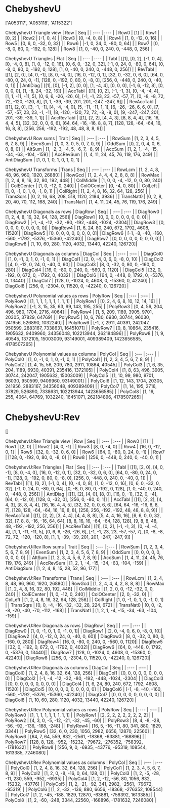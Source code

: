 # ChebyshevU
['A053117', 'A053118', 'A115322']

ChebyshevU Triangle view
|  Row   |  Seq   |
| :---   |  :---  |
| Row0 | [1] |
| Row1 | [0, 2] |
| Row2 | [-1, 0, 4] |
| Row3 | [0, -4, 0, 8] |
| Row4 | [1, 0, -12, 0, 16] |
| Row5 | [0, 6, 0, -32, 0, 32] |
| Row6 | [-1, 0, 24, 0, -80, 0, 64] |
| Row7 | [0, -8, 0, 80, 0, -192, 0, 128] |
| Row8 | [1, 0, -40, 0, 240, 0, -448, 0, 256] |

ChebyshevU Triangles
| Flat       |  Seq  |
| :---       | :---  |
| Tabl       | [[1], [0, 2], [-1, 0, 4], [0, -4, 0, 8], [1, 0, -12, 0, 16], [0, 6, 0, -32, 0, 32], [-1, 0, 24, 0, -80, 0, 64], [0, -8, 0, 80, 0, -192, 0, 128], [1, 0, -40, 0, 240, 0, -448, 0, 256]] |
| RevTabl    | [[1], [2, 0], [4, 0, -1], [8, 0, -4, 0], [16, 0, -12, 0, 1], [32, 0, -32, 0, 6, 0], [64, 0, -80, 0, 24, 0, -1], [128, 0, -192, 0, 80, 0, -8, 0], [256, 0, -448, 0, 240, 0, -40, 0, 1]] |
| AntiDiag   | [[1], [0], [-1, 2], [0, 0], [1, -4, 4], [0, 0, 0], [-1, 6, -12, 8], [0, 0, 0, 0], [1, -8, 24, -32, 16]] |
| AccTabl    | [[1], [0, 2], [-1, -1, 3], [0, -4, -4, 4], [1, 1, -11, -11, 5], [0, 6, 6, -26, -26, 6], [-1, -1, 23, 23, -57, -57, 7], [0, -8, -8, 72, 72, -120, -120, 8], [1, 1, -39, -39, 201, 201, -247, -247, 9]] |
| RevAccTabl | [[1], [2, 0], [3, -1, -1], [4, -4, -4, 0], [5, -11, -11, 1, 1], [6, -26, -26, 6, 6, 0], [7, -57, -57, 23, 23, -1, -1], [8, -120, -120, 72, 72, -8, -8, 0], [9, -247, -247, 201, 201, -39, -39, 1, 1]] |
| AccRevTabl | [[1], [2, 2], [4, 4, 3], [8, 8, 4, 4], [16, 16, 4, 4, 5], [32, 32, 0, 0, 6, 6], [64, 64, -16, -16, 8, 8, 7], [128, 128, -64, -64, 16, 16, 8, 8], [256, 256, -192, -192, 48, 48, 8, 8, 9]] |

ChebyshevU Row sums
| Trait        |   Seq  |
| :---         |  :---  |
| RowSum       | [1, 2, 3, 4, 5, 6, 7, 8, 9] |
| EvenSum      | [1, 0, 3, 0, 5, 0, 7, 0, 9] |
| OddSum       | [0, 2, 0, 4, 0, 6, 0, 8, 0] |
| AltSum       | [1, -2, 3, -4, 5, -6, 7, -8, 9] |
| AccSum       | [1, 2, 1, -4, -15, -34, -63, -104, -159] |
| AccRevSum    | [1, 4, 11, 24, 45, 76, 119, 176, 249] |
| AntiDiagSum  | [1, 0, 1, 0, 1, 0, 1, 0, 1] |

ChebyshevU Transforms
| Trans      |   Seq  |
| :---       |  :---  |
| RowLcm     | [1, 2, 4, 8, 48, 96, 960, 1920, 26880] |
| RowGcd     | [1, 2, 4, 4, 4, 2, 8, 8, 8] |
| RowMax     | [1, 2, 4, 8, 16, 32, 80, 192, 448] |
| ColMiddle  | [1, 0, 0, -4, -12, 0, 0, 80, 240] |
| ColECenter | [1, 0, -12, 0, 240] |
| ColOCenter | [0, -4, 0, 80] |
| ColLeft    | [1, 0, -1, 0, 1, 0, -1, 0, 1] |
| ColRight   | [1, 2, 4, 8, 16, 32, 64, 128, 256] |
| TransSqrs  | [0, 2, 16, 68, 208, 518, 1120, 2184, 3936] |
| TransNat0  | [0, 2, 8, 20, 40, 70, 112, 168, 240] |
| TransNat1  | [1, 4, 11, 24, 45, 76, 119, 176, 249] |

ChebyshevU Diagonals as rows
| DiagRow  |   Seq  |
| :---     |  :---  |
| DiagRow0 | [1, 2, 4, 8, 16, 32, 64, 128, 256]|
| DiagRow1 | [0, 0, 0, 0, 0, 0, 0, 0, 0]|
| DiagRow2 | [-1, -4, -12, -32, -80, -192, -448, -1024, -2304]|
| DiagRow3 | [0, 0, 0, 0, 0, 0, 0, 0, 0]|
| DiagRow4 | [1, 6, 24, 80, 240, 672, 1792, 4608, 11520]|
| DiagRow5 | [0, 0, 0, 0, 0, 0, 0, 0, 0]|
| DiagRow6 | [-1, -8, -40, -160, -560, -1792, -5376, -15360, -42240]|
| DiagRow7 | [0, 0, 0, 0, 0, 0, 0, 0, 0]|
| DiagRow8 | [1, 10, 60, 280, 1120, 4032, 13440, 42240, 126720]|

ChebyshevU Diagonals as columns
| DiagCol  |   Seq  |
| :---     |  :---  |
| DiagCol0 | [1, 0, -1, 0, 1, 0, -1, 0, 1] |
| DiagCol1 | [2, 0, -4, 0, 6, 0, -8, 0, 10] |
| DiagCol2 | [4, 0, -12, 0, 24, 0, -40, 0, 60] |
| DiagCol3 | [8, 0, -32, 0, 80, 0, -160, 0, 280] |
| DiagCol4 | [16, 0, -80, 0, 240, 0, -560, 0, 1120] |
| DiagCol5 | [32, 0, -192, 0, 672, 0, -1792, 0, 4032] |
| DiagCol6 | [64, 0, -448, 0, 1792, 0, -5376, 0, 13440] |
| DiagCol7 | [128, 0, -1024, 0, 4608, 0, -15360, 0, 42240] |
| DiagCol8 | [256, 0, -2304, 0, 11520, 0, -42240, 0, 126720] |

ChebyshevU Polynomial values as rows
| PolyRow  |   Seq  |
| :---     |  :---  |
| PolyRow0 | [1, 1, 1, 1, 1, 1, 1, 1, 1] |
| PolyRow1 | [0, 2, 4, 6, 8, 10, 12, 14, 16] |
| PolyRow2 | [-1, 3, 15, 35, 63, 99, 143, 195, 255] |
| PolyRow3 | [0, 4, 56, 204, 496, 980, 1704, 2716, 4064] |
| PolyRow4 | [1, 5, 209, 1189, 3905, 9701, 20305, 37829, 64769] |
| PolyRow5 | [0, 6, 780, 6930, 30744, 96030, 241956, 526890, 1032240] |
| PolyRow6 | [-1, 7, 2911, 40391, 242047, 950599, 2883167, 7338631, 16451071] |
| PolyRow7 | [0, 8, 10864, 235416, 1905632, 9409960, 34356048, 102213944, 262184896] |
| PolyRow8 | [1, 9, 40545, 1372105, 15003009, 93149001, 409389409, 1423656585, 4178507265] |

ChebyshevU Polynomial values as columns
| PolyCol  |   Seq  |
| :---     |  :---  |
| PolyCol0 | [1, 0, -1, 0, 1, 0, -1, 0, 1] |
| PolyCol1 | [1, 2, 3, 4, 5, 6, 7, 8, 9] |
| PolyCol2 | [1, 4, 15, 56, 209, 780, 2911, 10864, 40545] |
| PolyCol3 | [1, 6, 35, 204, 1189, 6930, 40391, 235416, 1372105] |
| PolyCol4 | [1, 8, 63, 496, 3905, 30744, 242047, 1905632, 15003009] |
| PolyCol5 | [1, 10, 99, 980, 9701, 96030, 950599, 9409960, 93149001] |
| PolyCol6 | [1, 12, 143, 1704, 20305, 241956, 2883167, 34356048, 409389409] |
| PolyCol7 | [1, 14, 195, 2716, 37829, 526890, 7338631, 102213944, 1423656585] |
| PolyCol8 | [1, 16, 255, 4064, 64769, 1032240, 16451071, 262184896, 4178507265] |

# ChebyshevU:Rev
[]

ChebyshevU:Rev Triangle view
|  Row   |  Seq   |
| :---   |  :---  |
| Row0 | [1] |
| Row1 | [2, 0] |
| Row2 | [4, 0, -1] |
| Row3 | [8, 0, -4, 0] |
| Row4 | [16, 0, -12, 0, 1] |
| Row5 | [32, 0, -32, 0, 6, 0] |
| Row6 | [64, 0, -80, 0, 24, 0, -1] |
| Row7 | [128, 0, -192, 0, 80, 0, -8, 0] |
| Row8 | [256, 0, -448, 0, 240, 0, -40, 0, 1] |

ChebyshevU:Rev Triangles
| Flat       |  Seq  |
| :---       | :---  |
| Tabl       | [[1], [2, 0], [4, 0, -1], [8, 0, -4, 0], [16, 0, -12, 0, 1], [32, 0, -32, 0, 6, 0], [64, 0, -80, 0, 24, 0, -1], [128, 0, -192, 0, 80, 0, -8, 0], [256, 0, -448, 0, 240, 0, -40, 0, 1]] |
| RevTabl    | [[1], [0, 2], [-1, 0, 4], [0, -4, 0, 8], [1, 0, -12, 0, 16], [0, 6, 0, -32, 0, 32], [-1, 0, 24, 0, -80, 0, 64], [0, -8, 0, 80, 0, -192, 0, 128], [1, 0, -40, 0, 240, 0, -448, 0, 256]] |
| AntiDiag   | [[1], [2], [4, 0], [8, 0], [16, 0, -1], [32, 0, -4], [64, 0, -12, 0], [128, 0, -32, 0], [256, 0, -80, 0, 1]] |
| AccTabl    | [[1], [2, 2], [4, 4, 3], [8, 8, 4, 4], [16, 16, 4, 4, 5], [32, 32, 0, 0, 6, 6], [64, 64, -16, -16, 8, 8, 7], [128, 128, -64, -64, 16, 16, 8, 8], [256, 256, -192, -192, 48, 48, 8, 8, 9]] |
| RevAccTabl | [[1], [2, 2], [3, 4, 4], [4, 4, 8, 8], [5, 4, 4, 16, 16], [6, 6, 0, 0, 32, 32], [7, 8, 8, -16, -16, 64, 64], [8, 8, 16, 16, -64, -64, 128, 128], [9, 8, 8, 48, 48, -192, -192, 256, 256]] |
| AccRevTabl | [[1], [0, 2], [-1, -1, 3], [0, -4, -4, 4], [1, 1, -11, -11, 5], [0, 6, 6, -26, -26, 6], [-1, -1, 23, 23, -57, -57, 7], [0, -8, -8, 72, 72, -120, -120, 8], [1, 1, -39, -39, 201, 201, -247, -247, 9]] |

ChebyshevU:Rev Row sums
| Trait        |   Seq  |
| :---         |  :---  |
| RowSum       | [1, 2, 3, 4, 5, 6, 7, 8, 9] |
| EvenSum      | [1, 2, 3, 4, 5, 6, 7, 8, 9] |
| OddSum       | [0, 0, 0, 0, 0, 0, 0, 0, 0] |
| AltSum       | [1, 2, 3, 4, 5, 6, 7, 8, 9] |
| AccSum       | [1, 4, 11, 24, 45, 76, 119, 176, 249] |
| AccRevSum    | [1, 2, 1, -4, -15, -34, -63, -104, -159] |
| AntiDiagSum  | [1, 2, 4, 8, 15, 28, 52, 96, 177] |

ChebyshevU:Rev Transforms
| Trans      |   Seq  |
| :---       |  :---  |
| RowLcm     | [1, 2, 4, 8, 48, 96, 960, 1920, 26880] |
| RowGcd     | [1, 2, 4, 4, 4, 2, 8, 8, 8] |
| RowMax     | [1, 2, 4, 8, 16, 32, 80, 192, 448] |
| ColMiddle  | [1, 2, 0, 0, -12, -32, 0, 0, 240] |
| ColECenter | [1, 0, -12, 0, 240] |
| ColOCenter | [2, 0, -32, 0] |
| ColLeft    | [1, 2, 4, 8, 16, 32, 64, 128, 256] |
| ColRight   | [1, 0, -1, 0, 1, 0, -1, 0, 1] |
| TransSqrs  | [0, 0, -4, -16, -32, -32, 28, 224, 672] |
| TransNat0  | [0, 0, -2, -8, -20, -40, -70, -112, -168] |
| TransNat1  | [1, 2, 1, -4, -15, -34, -63, -104, -159] |

ChebyshevU:Rev Diagonals as rows
| DiagRow  |   Seq  |
| :---     |  :---  |
| DiagRow0 | [1, 0, -1, 0, 1, 0, -1, 0, 1]|
| DiagRow1 | [2, 0, -4, 0, 6, 0, -8, 0, 10]|
| DiagRow2 | [4, 0, -12, 0, 24, 0, -40, 0, 60]|
| DiagRow3 | [8, 0, -32, 0, 80, 0, -160, 0, 280]|
| DiagRow4 | [16, 0, -80, 0, 240, 0, -560, 0, 1120]|
| DiagRow5 | [32, 0, -192, 0, 672, 0, -1792, 0, 4032]|
| DiagRow6 | [64, 0, -448, 0, 1792, 0, -5376, 0, 13440]|
| DiagRow7 | [128, 0, -1024, 0, 4608, 0, -15360, 0, 42240]|
| DiagRow8 | [256, 0, -2304, 0, 11520, 0, -42240, 0, 126720]|

ChebyshevU:Rev Diagonals as columns
| DiagCol  |   Seq  |
| :---     |  :---  |
| DiagCol0 | [1, 2, 4, 8, 16, 32, 64, 128, 256] |
| DiagCol1 | [0, 0, 0, 0, 0, 0, 0, 0, 0] |
| DiagCol2 | [-1, -4, -12, -32, -80, -192, -448, -1024, -2304] |
| DiagCol3 | [0, 0, 0, 0, 0, 0, 0, 0, 0] |
| DiagCol4 | [1, 6, 24, 80, 240, 672, 1792, 4608, 11520] |
| DiagCol5 | [0, 0, 0, 0, 0, 0, 0, 0, 0] |
| DiagCol6 | [-1, -8, -40, -160, -560, -1792, -5376, -15360, -42240] |
| DiagCol7 | [0, 0, 0, 0, 0, 0, 0, 0, 0] |
| DiagCol8 | [1, 10, 60, 280, 1120, 4032, 13440, 42240, 126720] |

ChebyshevU:Rev Polynomial values as rows
| PolyRow  |   Seq  |
| :---     |  :---  |
| PolyRow0 | [1, 1, 1, 1, 1, 1, 1, 1, 1] |
| PolyRow1 | [2, 2, 2, 2, 2, 2, 2, 2, 2] |
| PolyRow2 | [4, 3, 0, -5, -12, -21, -32, -45, -60] |
| PolyRow3 | [8, 4, -8, -28, -56, -92, -136, -188, -248] |
| PolyRow4 | [16, 5, -16, -11, 80, 341, 880, 1829, 3344] |
| PolyRow5 | [32, 6, 0, 230, 1056, 2982, 6656, 12870, 22560] |
| PolyRow6 | [64, 7, 64, 559, 832, -2561, -18368, -63881, -168896] |
| PolyRow7 | [128, 8, 128, -952, -15232, -79672, -276352, -758392, -1781632] |
| PolyRow8 | [256, 9, 0, -6935, -43776, -95319, 108544, 1613385, 7246080] |

ChebyshevU:Rev Polynomial values as columns
| PolyCol  |   Seq  |
| :---     |  :---  |
| PolyCol0 | [1, 2, 4, 8, 16, 32, 64, 128, 256] |
| PolyCol1 | [1, 2, 3, 4, 5, 6, 7, 8, 9] |
| PolyCol2 | [1, 2, 0, -8, -16, 0, 64, 128, 0] |
| PolyCol3 | [1, 2, -5, -28, -11, 230, 559, -952, -6935] |
| PolyCol4 | [1, 2, -12, -56, 80, 1056, 832, -15232, -43776] |
| PolyCol5 | [1, 2, -21, -92, 341, 2982, -2561, -79672, -95319] |
| PolyCol6 | [1, 2, -32, -136, 880, 6656, -18368, -276352, 108544] |
| PolyCol7 | [1, 2, -45, -188, 1829, 12870, -63881, -758392, 1613385] |
| PolyCol8 | [1, 2, -60, -248, 3344, 22560, -168896, -1781632, 7246080] |

